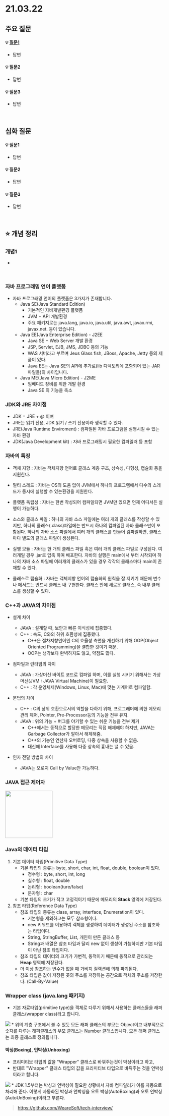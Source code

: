 # 21.03.22

## 주요 질문

#### 💡 [질문1](#개념1)
   * 답변
   
#### 💡 질문2
   * 답변
   
#### 💡 질문3
   * 답변



<br/>

## 심화 질문

#### 💡 질문1
   * 답변
   
#### 💡 질문2
   * 답변
   
#### 💡 질문3
   * 답변


<br/>

## ⭐ 개념 정리

### 개념1
   * 
   
<br/>

### 자바 프로그래밍 언어 플랫폼
* 자바 프로그래밍 언어의 플랫폼은 3가지가 존재합니다.
   * Java SE(Java Standard Edition)
      * 기본적인 자바개발환경 플랫폼
      * JVM + API 개발환경
      * 주요 패키지로는 java.lang, java.io, java.util, java.awt, javax.rmi, javax.net. 등이 있습니다.
   * Java EE(Java Enterprise Edition) - J2EE
      * Java SE + Web Server 개발 환경
      * JSP, Servlet, EJB, JMS, JDBC 등의 기능
      * WAS 서버라고 부르며 Jeus Glass fish, JBoss, Apache, Jetty 등의 제품이 있다.
      * Java EE는 Java SE의 API에 추가로(lib 디렉토리에 포함되어 있는 JAR파일들)의 차이입니다.
   * Java ME(Java Micro Edition) - J2ME
      * 임베디드 장비를 위한 개발 환경
      * Java SE 의 기능을 축소

### JDK와 JRE 차이점
   * JDK = JRE + @ 이며
   * JRE는 읽기 전용, JDK 읽기 / 쓰기 전용이라 생각할 수 있다.
   * JRE(Java Runtime Enviroment) : 컴파일된 자바 프로그램을 실행시킬 수 있는 자바 환경
   * JDK(Java Development kit) : 자바 프로그래밍시 필요한 컴파일러 등 포함

### 자바의 특징
   * 객체 지향 : 자바는 객체지향 언어로 클래스 계층 구조, 상속성, 다형성, 캡슐화 등을 지원한다.
   * 멀티 스레드 : 자바는 OS의 도움 없이 JVM에서 하나의 프로그램에서 다수의 스레드가 동시에 실행할 수 있는환경을 지원한다.
   * 플랫폼 독립성 : 자바는 한번 작성되어 컴파일되면 JVM만 있으면 언제 어디서든 실행이 가능하다.
   * 소스와 클래스 파일 : 하나의 자바 소스 파일에는 여러 개의 클래스를 작성할 수 있지만, 하나의 클래스(.class)파일에는 반드시 하나의 컴파일된 자바 클래스만이 포함된다. 하나의 자바 소스 파일에서 여러 개의 클래스를 만들어 컴파일하면, 클래스마다 별도의 클래스 파일이 생성된다.
   * 실행 모듈 : 자바는 한 개의 클래스 파일 혹은 여러 개의 클래스 파일로 구성된다. 여러개일 경우 .jar로 압축 하여 배포한다. 자바의 실행은 main에서 부터 시작되며 하나의 자바 소스 파일에 여러개의 클래스가 있을 경우 각각의 클래스마다 main이 존재할 수 있다.

   * 클래스로 캡슐화 : 자바는 객체지향 언어의 캡슐화의 원칙을 잘 지키기 때문에 변수나 메서드는 반드시 클래스 내 구현한다. 클래스 안에 새로운 클래스, 즉 내부 클래스를 생성할 수 있다.

### C++과 JAVA의 차이점
- 설계 차이
  - JAVA : 설계할 때, 보안과 빠른 이식성에 집중했다.
  - C++ : 속도, C와의 하위 호환성에 집중했다.
    - C++은 절차지향언어인 C의 효율성 측면을 개선하기 위해 OOP(Object Oriented Programming)을 결합한 것이기 때문.
    - OOP는 생각보다 완벽하지도 않고, 약점도 많다.

- 컴파일과 런타임의 차이
   - JAVA : 가상머신 바이트 코드로 컴파일 하며, 이를 실행 시키기 위해서는 가상 머신(JVM : JAVA Virtual Machine)이 필요함.
   - C++ : 각 운영체제(Windows, Linux, Mac)에 맞는 기계어로 컴파일함.

- 문법의 차이
   - C++ : C의 상위 호환으로서의 역할을 다하기 위해, 프로그래머에 의한 메모리 관리 제어, Pointer, Pre-Processor등의 기능을 전부 유지.
   - JAVA : 위의 기능 + 버그를 야기할 수 있는 쉬운 기능을 전부 제거
     - C++에서는 동적으로 할당한 메모리는 직접 해제해야 하지만, JAVA는 Garbage Collector가 알아서 해제해줌.
     - C++의 기능인 연산자 오버로딩, 다중 상속을 사용할 수 없음.
     - 대신에 Interface를 사용해 다중 상속의 흉내는 낼 수 있음.
   
- 인자 전달 방법의 차이
   - JAVA는 오로지 Call by Value만 가능하다.

### JAVA 접근 제어자
  <img src = "https://t1.daumcdn.net/cfile/tistory/2605FE4357D3B86301" style = "height : 150px">
  
<br/>

### Java의 데이터 타입
1. 기본 데이터 타입(Primitive Data Type)
    * 기본 타입의 종류는 byte, short, char, int, float, double, boolean이 있다.
        * 정수형 : byte, short, int, long
        * 실수형 : float, double
        * 논리형 : boolean(ture/false)
        * 문자형 : char  
    * 기본 타입의 크기가 작고 고정적이기 때문에 메모리의 **Stack** 영역에 저장된다.
2. 참조 타입(Reference Data Type)
    * 참조 타입의 종류는 class, array, interface, Enumeration이 있다.
        * 기본형을 제외하고는 모두 참조형이다.
        * new 키워드를 이용하여 객체를 생성하여 데이터가 생성된 주소를 참조하는 타입이다.
        * String, StringBuffer, List, 개인이 만든 클래스 등
        * String과 배열은 참조 타입과 달리 new 없이 생성이 가능하지만 기본 타입이 아닌 참조 타입이다.
    * 참조 타입의 데이터의 크기가 가변적, 동적이기 때문에 동적으로 관리되는 **Heap** 영역에 저장된다.
    * 더 이상 참조하는 변수가 없을 때 가비지 컬렉션에 의해 파괴된다.
    * 참조 타입은 값이 저장된 곳의 주소를 저장하는 공간으로 객체의 주소를 저장한다. (Call-By-Value)

### Wrapper class (java.lang 패키지)
* 기본 자료타입(primitive type)을 객체로 다루기 위해서 사용하는 클래스들을 래퍼 클래스(wrapper class)라고 합니다. 
<img src = "https://img1.daumcdn.net/thumb/R1280x0/?scode=mtistory2&fname=https%3A%2F%2Fblog.kakaocdn.net%2Fdn%2Fbvzp79%2FbtqEbacB01v%2FQQjO7cSc9tTvKJkyzFsK90%2Fimg.png">
* 위의 계층 구조에서 볼 수 있듯 모든 래퍼 클래스의 부모는 Object이고 내부적으로 숫자를 다루는 래퍼클래스의 부모 클래스는 Number 클래스입니다. 모든 래퍼 클래스는 최종 클래스로 정의됩니다.

#### 박싱(Boxing), 언박싱(Unboxing)
   * 프리미티브 타입의 값을 "Wrapper" 클래스로 바꿔주는것이 박싱이라고 하고,
   * 반대로 "Wrapper" 클래스 타입의 값을 프리미티브 타입으로 바꿔주는 것을 언박싱이라고 합니다.
   <img src = "https://github.com/WeareSoft/tech-interview/raw/master/contents/images/java_boxing_unboxing.png">
   * JDK 1.5부터는 박싱과 언박싱이 필요한 상황에서 자바 컴파일러가 이를 자동으로 처리해 준다. 이렇게 자동화된 박싱과 언박싱을 오토 박싱(AutoBoxing)과 오토 언박싱(AutoUnBoxing)이라고 부른다.

> https://github.com/WeareSoft/tech-interview/
